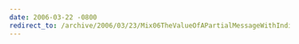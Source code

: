 ```yaml
---
date: 2006-03-22 -0800
redirect_to: /archive/2006/03/23/Mix06TheValueOfAPartialMessageWithIndigo.aspx/
---
```

